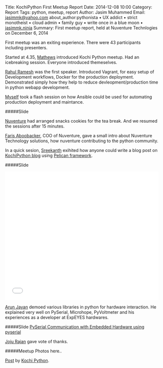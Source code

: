 Title: KochiPython First Meetup Report
Date: 2014-12-08 10:00 
Category: Report
Tags: python, meetup, report
Author: Jasim Muhammed
Email: jasimmk@yahoo.com
about_author:pythonista • UX addict • strict monotheist • cloud admin • family guy • write once in a blue moon • <a href="http://jasimmk.ninja" target="_blank">jasimmk.ninja</a>
Summary: First meetup report, held at Nuventure Technlogies on December 6, 2014


First meetup was an exiting experience. There were 43 participants including presenters.

Started at 4.35, <a href="https://twitter.com/MathewsBabu" target="_blank">Mathews</a> introduced Kochi Python meetup. Had an icebreaking session. Everyone introduced themeselves.
 
<a href="https://twitter.com/theCoderDotIn" target="_blank">Rahul Ramesh</a> was the first speaker. Introduced Vagrant, for easy setup of Development workflows, Docker for the production deployment. Demonstrated simply how they help to reduce devleopment/production time in python webapp development.


<a href="https://twitter.com/jasimmk" target="_blank">Myself</a> took a flash session on how Ansible could be used for automating production deployment and maintance.

#####Slide

<script async class="speakerdeck-embed" data-id="409698c05fe20132ec2f1eb00375a1f0" data-ratio="1.77777777777778" src="//speakerdeck.com/assets/embed.js"></script>



<a href="https://twitter.com/nuventuretech" target="_blank">Nuventure</a> had arranged snacks cookies for the tea break. And we resumed the sessions after 15 minutes.

<a href="https://twitter.com/FarisAbubakar" target="_blank">Faris Aboobacker</a>, COO of Nuventure, gave a small intro about Nuventure Technology solutions, how nuventure contributing to the python community.

In a quick sesion, <a href="https://twitter.com/sreekanthp91" target="_blank">Sreekanth</a> exihited how anyone could write a blog post on <a href="http://kochi.python.org.in" target="_blank">KochiPython blog</a> using <a href="http://docs.getpelican.com" target="_blank">Pelican framework</a>.

#####Slide
<iframe src="//slides.com/sreekanthp91/deck--2/embed" width="100%" height="420" scrolling="no" frameborder="0" webkitallowfullscreen mozallowfullscreen allowfullscreen></iframe>


<a href="https://www.facebook.com/profile.php?id=100005948133334&fref=ts" target="_blank">Arun Jayan</a> demoed various libraries in python for hardware interaction. He explained very well on PySerial, Microhope, PyVoltmeter and his experiences as a developer at ExpEYES hardwares.

#####Slide
<a href="/slides/dec-14/pyserial/" target="_blank">PySerial
Communication with Embedded Hardware using pyserial</a>

<a href="https://twitter.com/07_Joju" target="_blank">Joju Rajan</a> gave vote of thanks.


#####Meetup Photos here..

<div id="fb-root"></div> <script>(function(d, s, id) { var js, fjs = d.getElementsByTagName(s)[0]; if (d.getElementById(id)) return; js = d.createElement(s); js.id = id; js.src = "//connect.facebook.net/en_US/all.js#xfbml=1"; fjs.parentNode.insertBefore(js, fjs); }(document, 'script', 'facebook-jssdk'));</script>
<div class="fb-post" data-href="https://www.facebook.com/media/set/?set=a.879168265449893.1073741828.865526293480757&amp;type=1"><div class="fb-xfbml-parse-ignore"><a href="https://www.facebook.com/media/set/?set=a.879168265449893.1073741828.865526293480757&amp;type=1">Post</a> by <a href="https://www.facebook.com/KochiPython">Kochi Python</a>.</div></div>


 





